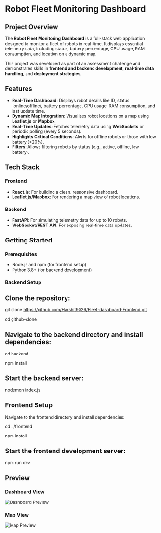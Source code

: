 # Robot Fleet Monitoring Dashboard  

## Project Overview  
The **Robot Fleet Monitoring Dashboard** is a full-stack web application designed to monitor a fleet of robots in real-time. It displays essential telemetry data, including status, battery percentage, CPU usage, RAM consumption, and location on a dynamic map.  

This project was developed as part of an assessment challenge and demonstrates skills in **frontend and backend development**, **real-time data handling**, and **deployment strategies**.  

## Features  
- **Real-Time Dashboard**: Displays robot details like ID, status (online/offline), battery percentage, CPU usage, RAM consumption, and last update time.  
- **Dynamic Map Integration**: Visualizes robot locations on a map using **Leaflet.js** or **Mapbox**.  
- **Real-Time Updates**: Fetches telemetry data using **WebSockets** or periodic polling (every 5 seconds).  
- **Highlights Critical Conditions**: Alerts for offline robots or those with low battery (<20%).  
- **Filters**: Allows filtering robots by status (e.g., active, offline, low battery).

## Tech Stack  
### Frontend  
- **React.js**: For building a clean, responsive dashboard.  
- **Leaflet.js/Mapbox**: For rendering a map view of robot locations.  

### Backend  
- **FastAPI**: For simulating telemetry data for up to 10 robots.  
- **WebSocket/REST API**: For exposing real-time data updates.

## Getting Started  

### Prerequisites  
- Node.js and npm (for frontend setup)  
- Python 3.8+ (for backend development)

### Backend Setup
## Clone the repository:
  git clone https://github.com/Harshit9026/Fleet-dashboard-Frontend.git
   
   cd github-clone
   
## Navigate to the backend directory and install dependencies:

cd backend

npm install


## Start the backend server:

nodemon index.js

## Frontend Setup

Navigate to the frontend directory and install dependencies:

cd ../frontend

npm install

## Start the frontend development server:

npm run dev 


## Preview  

### Dashboard View  
![Dashboard Preview](https://github.com/Harshit9026/Fleet-dashboard-Frontend/raw/main/assets/dashboard.png)


### Map View  
![Map Preview](https://github.com/your-username/your-repo-name/raw/main/assets/dashboard-preview.png)


